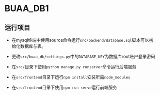 # BUAA_DB1

## 运行项目

- 在mysql终端中使用source命令运行`src/backend/database.sql`脚本可以初始化数据库与表。

- 更改`src/buaa_db/settings.py`中的`DATABASE_KEY`为数据库root账户登录密码

- 在`src/`目录下使用`python manage.py runserver`命令运行后端服务
- 在`src/frontend`目录下运行`npm install`安装所需`node_modules`
- 在`src/frontend`目录下使用`npm run serve`运行前端服务